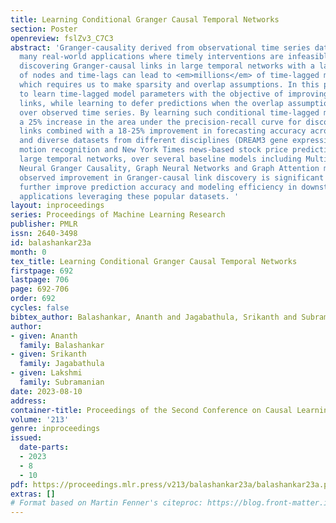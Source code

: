 ```yaml
---
title: Learning Conditional Granger Causal Temporal Networks
section: Poster
openreview: fslZv3_C7C3
abstract: 'Granger-causality derived from observational time series data is used in
  many real-world applications where timely interventions are infeasible. However,
  discovering Granger-causal links in large temporal networks with a large number
  of nodes and time-lags can lead to <em>millions</em> of time-lagged model parameters,
  which requires us to make sparsity and overlap assumptions. In this paper, we propose
  to learn time-lagged model parameters with the objective of improving recall of
  links, while learning to defer predictions when the overlap assumption is violated
  over observed time series. By learning such conditional time-lagged models, we demonstrate
  a 25% increase in the area under the precision-recall curve for discovering Granger-causal
  links combined with a 18-25% improvement in forecasting accuracy across three popular
  and diverse datasets from different disciplines (DREAM3 gene expression, MoCAP human
  motion recognition and New York Times news-based stock price prediction) with correspondingly
  large temporal networks, over several baseline models including Multivariate Autoregression,
  Neural Granger Causality, Graph Neural Networks and Graph Attention models. The
  observed improvement in Granger-causal link discovery is significant and can potentially
  further improve prediction accuracy and modeling efficiency in downstream real-world
  applications leveraging these popular datasets. '
layout: inproceedings
series: Proceedings of Machine Learning Research
publisher: PMLR
issn: 2640-3498
id: balashankar23a
month: 0
tex_title: Learning Conditional Granger Causal Temporal Networks
firstpage: 692
lastpage: 706
page: 692-706
order: 692
cycles: false
bibtex_author: Balashankar, Ananth and Jagabathula, Srikanth and Subramanian, Lakshmi
author:
- given: Ananth
  family: Balashankar
- given: Srikanth
  family: Jagabathula
- given: Lakshmi
  family: Subramanian
date: 2023-08-10
address:
container-title: Proceedings of the Second Conference on Causal Learning and Reasoning
volume: '213'
genre: inproceedings
issued:
  date-parts:
  - 2023
  - 8
  - 10
pdf: https://proceedings.mlr.press/v213/balashankar23a/balashankar23a.pdf
extras: []
# Format based on Martin Fenner's citeproc: https://blog.front-matter.io/posts/citeproc-yaml-for-bibliographies/
---
```


